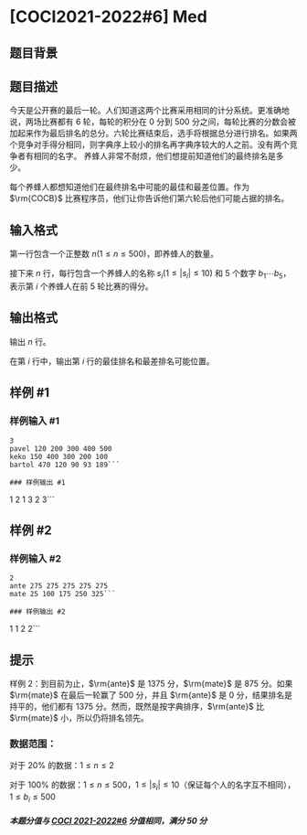 # [COCI2021-2022#6] Med

## 题目背景



## 题目描述

今天是公开赛的最后一轮。人们知道这两个比赛采用相同的计分系统。更准确地说，两场比赛都有 $6$ 轮，每轮的积分在 $0$ 分到 $500$ 分之间，每轮比赛的分数会被加起来作为最后排名的总分。六轮比赛结束后，选手将根据总分进行排名。如果两个竞争对手得分相同，则字典序上较小的排名再字典序较大的人之前。没有两个竞争者有相同的名字。
养蜂人非常不耐烦，他们想提前知道他们的最终排名是多少。

每个养蜂人都想知道他们在最终排名中可能的最佳和最差位置。作为 $\rm{COCB}$ 比赛程序员，他们让你告诉他们第六轮后他们可能占据的排名。


## 输入格式

第一行包含一个正整数 $n(1≤n≤500)$，即养蜂人的数量。

接下来 $n$ 行，每行包含一个养蜂人的名称 $s_i(1 ≤|s_i|≤10)$ 和 $5$ 个数字 $b_1\cdots b_5$，表示第 $i$ 个养蜂人在前 $5$ 轮比赛的得分。

## 输出格式

输出 $n$ 行。

在第 $i$ 行中，输出第 $i$ 行的最佳排名和最差排名可能位置。

## 样例 #1

### 样例输入 #1
```
3
pavel 120 200 300 400 500
keko 150 400 300 200 100
bartol 470 120 90 93 189```

### 样例输出 #1

```
1 2
1 3
2 3```

## 样例 #2

### 样例输入 #2
```
2
ante 275 275 275 275 275
mate 25 100 175 250 325```

### 样例输出 #2

```
1 1
2 2```

## 提示

样例 2：到目前为止，$\rm{ante}$ 是 $1375$ 分，$\rm{mate}$ 是 $875$ 分。如果 $\rm{mate}$ 在最后一轮赢了 $500$ 分，并且 $\rm{ante}$ 是 $0$ 分，结果排名是持平的，他们都有 $1375$ 分。然而，既然是按字典排序，$\rm{ante}$ 比 $\rm{mate}$ 小，所以仍将排名领先。

### 数据范围：

对于 $20\%$ 的数据：$1\le n\le2$

对于 $100\%$ 的数据：$1\le n\le500$，$1\le |s_i|\le10$（保证每个人的名字互不相同），$1\le b_i \le500$

##### 本题分值与 [COCI 2021-2022#6](https://hsin.hr/coci/contest6_tasks.pdf) 分值相同，满分 $50$ 分
